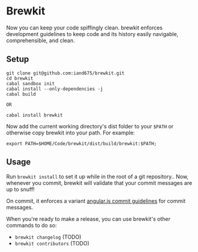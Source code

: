 # Brewkit

Now you can keep your code spiffingly clean. brewkit enforces
 development guidelines to keep code and its history
easily navigable, comprehensible, and clean.

## Setup

    git clone git@github.com:iand675/brewkit.git
    cd brewkit
    cabal sandbox init
    cabal install --only-dependencies -j
    cabal build

    OR

    cabal install brewkit

Now add the current working directory's dist folder to your `$PATH` or otherwise copy brewkit into your path. For example:

    export PATH=$HOME/Code/brewkit/dist/build/brewkit:$PATH;

## Usage

Run `brewkit install` to set it up while in the root of a git repository..
Now, whenever you commit, brewkit will validate that your
commit messages are up to snuff! 

On commit, it enforces a variant [angular.js commit guidelines](https://github.com/angular/angular.js/blob/master/CONTRIBUTING.md#-git-commit-guidelines) for commit messages.

When you're ready to make a release, you can use brewkit's other commands to do so:

- `brewkit changelog` (TODO)
- `brewkit contributors` (TODO)


